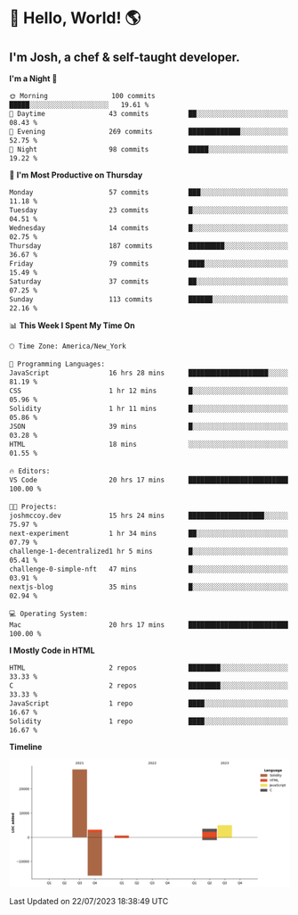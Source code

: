 # 👋 Hello, World! 🌎
## I'm Josh, a chef & self-taught developer.

<!-- I'm actively progressing through [roadmap.sh Full-Stack Developer roadmap](https://roadmap.sh/full-stack).  
HTML
CSS
JS
npm
Git
Tailwind
React
node.js
Python
SwiftUI
Solidity
Rust
I'm currently progressing through:
CS50X - Introduction to Computer Science 👨‍💻
CS50P - Introduction to Programming with Python 🐍
CS50W - Web Programming with Python and JavaScript 🕸️
-->

<!--START_SECTION:waka-->
<!-- ![Code Time](http://img.shields.io/badge/Code%20Time-9%20hrs%2019%20mins-blue) 

![Profile Views](http://img.shields.io/badge/Profile%20Views-205-blue)

**🐱 My GitHub Data** 

> 📦 3.5 kB Used in GitHub's Storage 
 > 
> 🏆 199 Contributions in the Year 2023
 > 
> 💼 Opted to Hire
 > 
> 📜 5 Public Repositories 
 > 
> 🔑 0 Private Repositories -->
 > 
**I'm a Night 🦉** 

```text
🌞 Morning                100 commits         █████░░░░░░░░░░░░░░░░░░░░   19.61 % 
🌆 Daytime                43 commits          ██░░░░░░░░░░░░░░░░░░░░░░░   08.43 % 
🌃 Evening                269 commits         █████████████░░░░░░░░░░░░   52.75 % 
🌙 Night                  98 commits          █████░░░░░░░░░░░░░░░░░░░░   19.22 % 
```
📅 **I'm Most Productive on Thursday** 

```text
Monday                   57 commits          ███░░░░░░░░░░░░░░░░░░░░░░   11.18 % 
Tuesday                  23 commits          █░░░░░░░░░░░░░░░░░░░░░░░░   04.51 % 
Wednesday                14 commits          █░░░░░░░░░░░░░░░░░░░░░░░░   02.75 % 
Thursday                 187 commits         █████████░░░░░░░░░░░░░░░░   36.67 % 
Friday                   79 commits          ████░░░░░░░░░░░░░░░░░░░░░   15.49 % 
Saturday                 37 commits          ██░░░░░░░░░░░░░░░░░░░░░░░   07.25 % 
Sunday                   113 commits         ██████░░░░░░░░░░░░░░░░░░░   22.16 % 
```


📊 **This Week I Spent My Time On** 

```text
🕑︎ Time Zone: America/New_York

💬 Programming Languages: 
JavaScript               16 hrs 28 mins      ████████████████████░░░░░   81.19 % 
CSS                      1 hr 12 mins        █░░░░░░░░░░░░░░░░░░░░░░░░   05.96 % 
Solidity                 1 hr 11 mins        █░░░░░░░░░░░░░░░░░░░░░░░░   05.86 % 
JSON                     39 mins             █░░░░░░░░░░░░░░░░░░░░░░░░   03.28 % 
HTML                     18 mins             ░░░░░░░░░░░░░░░░░░░░░░░░░   01.55 % 

🔥 Editors: 
VS Code                  20 hrs 17 mins      █████████████████████████   100.00 % 

🐱‍💻 Projects: 
joshmccoy.dev            15 hrs 24 mins      ███████████████████░░░░░░   75.97 % 
next-experiment          1 hr 34 mins        ██░░░░░░░░░░░░░░░░░░░░░░░   07.79 % 
challenge-1-decentralized1 hr 5 mins         █░░░░░░░░░░░░░░░░░░░░░░░░   05.41 % 
challenge-0-simple-nft   47 mins             █░░░░░░░░░░░░░░░░░░░░░░░░   03.91 % 
nextjs-blog              35 mins             █░░░░░░░░░░░░░░░░░░░░░░░░   02.94 % 

💻 Operating System: 
Mac                      20 hrs 17 mins      █████████████████████████   100.00 % 
```

**I Mostly Code in HTML** 

```text
HTML                     2 repos             ████████░░░░░░░░░░░░░░░░░   33.33 % 
C                        2 repos             ████████░░░░░░░░░░░░░░░░░   33.33 % 
JavaScript               1 repo              ████░░░░░░░░░░░░░░░░░░░░░   16.67 % 
Solidity                 1 repo              ████░░░░░░░░░░░░░░░░░░░░░   16.67 % 
```



**Timeline**

![Lines of Code chart](https://raw.githubusercontent.com/joshmccoydev/joshmccoydev/main/assets/bar_graph.png)


 Last Updated on 22/07/2023 18:38:49 UTC
<!--END_SECTION:waka-->
